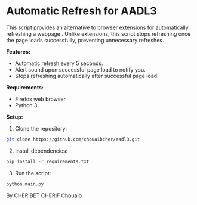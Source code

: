 
# Automatic Refresh for AADL3 

This script provides an alternative to browser extensions for automatically refreshing a webpage . Unlike extensions, this script stops refreshing once the page loads successfully, preventing unnecessary refreshes.

**Features:**

* Automatic refresh every 5 seconds.
* Alert sound upon successful page load to notify you.
* Stops refreshing automatically after successful page load.

**Requirements:**

* Firefox web browser
* Python 3

**Setup:**

1. Clone the repository:

```bash
git clone https://github.com/chouaibcher/aadl3.git
```

2. Install dependencies:

```bash
pip install -r requirements.txt
```

3. Run the script:

```bash
python main.py
```


By CHERIBET CHERIF Chouaib
